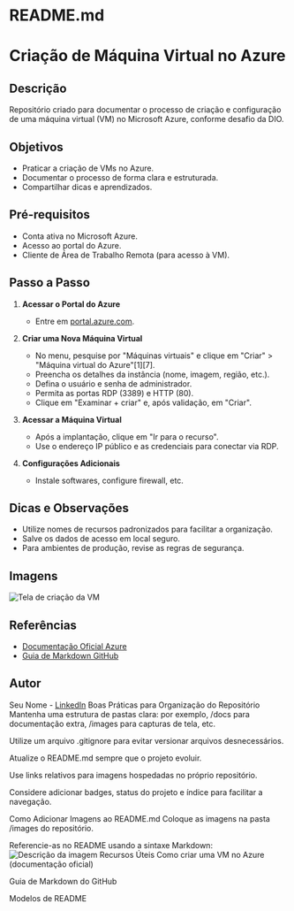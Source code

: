 # README.md
# Criação de Máquina Virtual no Azure

## Descrição
Repositório criado para documentar o processo de criação e configuração de uma máquina virtual (VM) no Microsoft Azure, conforme desafio da DIO.

## Objetivos
- Praticar a criação de VMs no Azure.
- Documentar o processo de forma clara e estruturada.
- Compartilhar dicas e aprendizados.

## Pré-requisitos
- Conta ativa no Microsoft Azure.
- Acesso ao portal do Azure.
- Cliente de Área de Trabalho Remota (para acesso à VM).

## Passo a Passo

1. **Acessar o Portal do Azure**
   - Entre em [portal.azure.com](https://portal.azure.com).

2. **Criar uma Nova Máquina Virtual**
   - No menu, pesquise por "Máquinas virtuais" e clique em "Criar" > "Máquina virtual do Azure"[1][7].
   - Preencha os detalhes da instância (nome, imagem, região, etc.).
   - Defina o usuário e senha de administrador.
   - Permita as portas RDP (3389) e HTTP (80).
   - Clique em "Examinar + criar" e, após validação, em "Criar".

3. **Acessar a Máquina Virtual**
   - Após a implantação, clique em "Ir para o recurso".
   - Use o endereço IP público e as credenciais para conectar via RDP.

4. **Configurações Adicionais**
   - Instale softwares, configure firewall, etc.

## Dicas e Observações
- Utilize nomes de recursos padronizados para facilitar a organização.
- Salve os dados de acesso em local seguro.
- Para ambientes de produção, revise as regras de segurança.

## Imagens
![Tela de criação da VM](images/criacao-vm.png)

## Referências
- [Documentação Oficial Azure](https://learn.microsoft.com/pt-br/azure/virtual-machines/windows/quick-create-portal)
- [Guia de Markdown GitHub](https://docs.github.com/pt/get-started/writing-on-github/getting-started-with-writing-and-formatting-on-github/basic-writing-and-formatting-syntax)

## Autor
Seu Nome - [LinkedIn](#)
Boas Práticas para Organização do Repositório
Mantenha uma estrutura de pastas clara: por exemplo, /docs para documentação extra, /images para capturas de tela, etc.

Utilize um arquivo .gitignore para evitar versionar arquivos desnecessários.

Atualize o README.md sempre que o projeto evoluir.

Use links relativos para imagens hospedadas no próprio repositório.

Considere adicionar badges, status do projeto e índice para facilitar a navegação.

Como Adicionar Imagens ao README.md
Coloque as imagens na pasta /images do repositório.

Referencie-as no README usando a sintaxe Markdown:
![Descrição da imagem](images/nome-da-imagem.png)
Recursos Úteis
Como criar uma VM no Azure (documentação oficial)

Guia de Markdown do GitHub

Modelos de README
